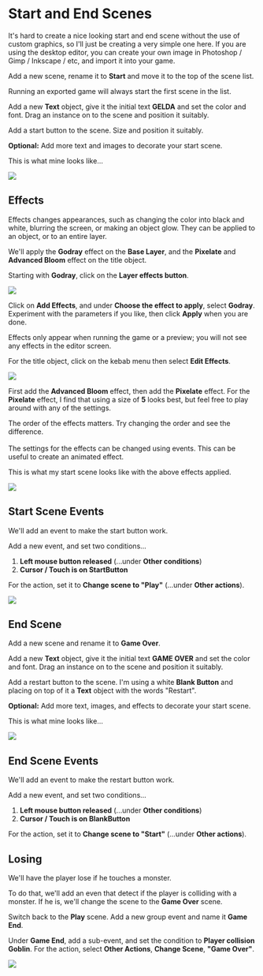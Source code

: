 # Start and End Scenes

It's hard to create a nice looking start and end scene without the use of custom graphics, so I'll just be creating a very simple one here.
If you are using the desktop editor, you can create your own image in Photoshop / Gimp / Inkscape / etc, and import it into your game.

Add a new scene, rename it to **Start** and move it to the top of the scene list.

<div class="tip">
Running an exported game will always start the first scene in the list.
</div>

Add a new **Text** object, give it the initial text **GELDA** and set the color and font.
Drag an instance on to the scene and position it suitably.

Add a start button to the scene.
Size and position it suitably.

**Optional:** Add more text and images to decorate your start scene.

This is what mine looks like...

![](images/startScene.png)

## Effects

Effects changes appearances, such as changing the color into black and white, blurring the screen, or making an object glow.
They can be applied to an object, or to an entire layer.

We'll apply the **Godray** effect on the **Base Layer**, and the **Pixelate** and **Advanced Bloom** effect on the title object.

Starting with **Godray**, click on the **Layer effects button**.

![](images/layerEffectsButton.png)

Click on **Add Effects**, and under **Choose the effect to apply**, select **Godray**.
Experiment with the parameters if you like, then click **Apply** when you are done.

<div class="info">
Effects only appear when running the game or a preview; you will not see any effects in the editor screen.
</div>

For the title object, click on the kebab menu then select **Edit Effects**.

![](images/editObjectEffects.png)

First add the **Advanced Bloom** effect, then add the **Pixelate** effect.
For the **Pixelate** effect, I find that using a size of **5** looks best, but feel free to play around with any of the settings.

<div class="important">
The order of the effects matters.
Try changing the order and see the difference.
</div>

<div><br></div>

<div class="tip">
The settings for the effects can be changed using events.
This can be useful to create an animated effect.
</div>

This is what my start scene looks like with the above effects applied.

![](images/startWithEffects.png)

## Start Scene Events

We'll add an event to make the start button work.

Add a new event, and set two conditions...

1. **Left mouse button released** (...under **Other conditions**)
2. **Cursor / Touch is on StartButton**

For the action, set it to **Change scene to "Play"** (...under **Other actions**).

![](images/startEvents.png)

## End Scene

Add a new scene and rename it to **Game Over**.

Add a new **Text** object, give it the initial text **GAME OVER** and set the color and font.
Drag an instance on to the scene and position it suitably.

Add a restart button to the scene.
I'm using a white **Blank Button** and placing on top of it a **Text** object with the words "Restart".

**Optional:** Add more text, images, and effects to decorate your start scene.

This is what mine looks like...

![](images/gameOverScene.png)

## End Scene Events

We'll add an event to make the restart button work.

Add a new event, and set two conditions...

1. **Left mouse button released** (...under **Other conditions**)
2. **Cursor / Touch is on BlankButton**

For the action, set it to **Change scene to "Start"** (...under **Other actions**).

## Losing

We'll have the player lose if he touches a monster.

To do that, we'll add an even that detect if the player is colliding with a monster.
If he is, we'll change the scene to the **Game Over** scene.

Switch back to the **Play** scene.
Add a new group event and name it **Game End**.

Under **Game End**, add a sub-event, and set the condition to **Player collision Goblin**.
For the action, select **Other Actions**, **Change Scene**, **"Game Over"**.

![](images/playerCollideGoblin.png)

